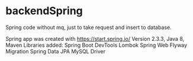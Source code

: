 # backendSpring
Spring code without mq, just to take request and insert to database.

Spring app was created with https://start.spring.io/ 
Version 2.3.3, Java 8, Maven
Libraries added:
Spring Boot DevTools
Lombok
Spring Web
Flyway Migration
Spring Data JPA
MySQL Driver
